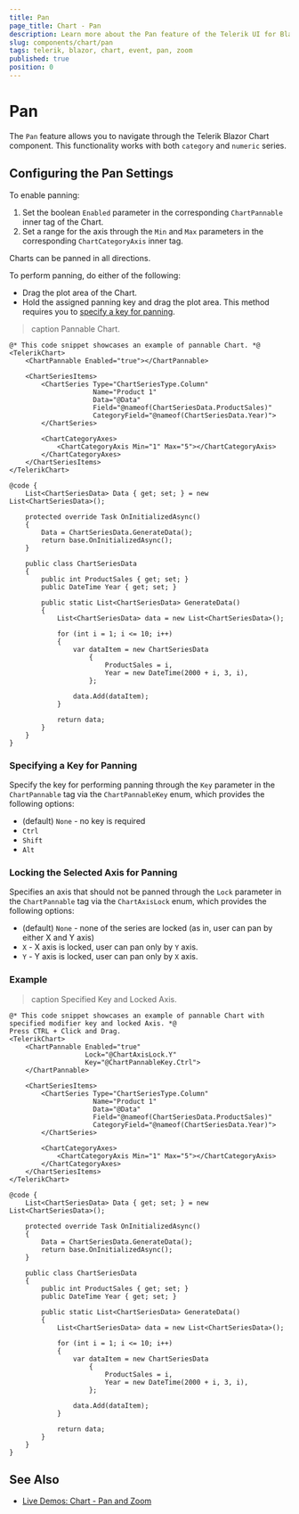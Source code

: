 ```yaml
---
title: Pan
page_title: Chart - Pan
description: Learn more about the Pan feature of the Telerik UI for Blazor Chart component and explore the available examples.
slug: components/chart/pan
tags: telerik, blazor, chart, event, pan, zoom
published: true
position: 0
---
```


# Pan

The `Pan` feature allows you to navigate through the Telerik Blazor Chart component. This functionality works with both `category` and `numeric` series.

## Configuring the Pan Settings

To enable panning: 

1. Set the boolean `Enabled` parameter in the corresponding `ChartPannable` inner tag of the Chart.
2. Set a range for the axis through the `Min` and `Max` parameters in the corresponding `ChartCategoryAxis` inner tag.

Charts can be panned in all directions. 

To perform panning, do either of the following: 

* Drag the plot area of the Chart.
* Hold the assigned panning key and drag the plot area. This method requires you to [specify a key for panning](#specifying-a-key-for-panning).

>caption Pannable Chart.

````CSHTML
@* This code snippet showcases an example of pannable Chart. *@
<TelerikChart>
    <ChartPannable Enabled="true"></ChartPannable>

    <ChartSeriesItems>
        <ChartSeries Type="ChartSeriesType.Column"
                     Name="Product 1"
                     Data="@Data"
                     Field="@nameof(ChartSeriesData.ProductSales)"
                     CategoryField="@nameof(ChartSeriesData.Year)">
        </ChartSeries>

        <ChartCategoryAxes>
            <ChartCategoryAxis Min="1" Max="5"></ChartCategoryAxis>
        </ChartCategoryAxes>
    </ChartSeriesItems>
</TelerikChart>

@code {
    List<ChartSeriesData> Data { get; set; } = new List<ChartSeriesData>();

    protected override Task OnInitializedAsync()
    {
        Data = ChartSeriesData.GenerateData();
        return base.OnInitializedAsync();
    }

    public class ChartSeriesData
    {
        public int ProductSales { get; set; }
        public DateTime Year { get; set; }

        public static List<ChartSeriesData> GenerateData()
        {
            List<ChartSeriesData> data = new List<ChartSeriesData>();

            for (int i = 1; i <= 10; i++)
            {
                var dataItem = new ChartSeriesData
                    {
                        ProductSales = i,
                        Year = new DateTime(2000 + i, 3, i),
                    };

                data.Add(dataItem);
            }

            return data;
        }
    }
}
````

### Specifying a Key for Panning

Specify the key for performing panning through the `Key` parameter in the `ChartPannable` tag via the `ChartPannableKey` enum, which provides the following options:
 * (default) `None` - no key is required
 * `Ctrl`
 * `Shift`
 * `Alt`

### Locking the Selected Axis for Panning

Specifies an axis that should not be panned through the `Lock` parameter in the `ChartPannable` tag via the `ChartAxisLock` enum, which provides the following options:
 * (default) `None` - none of the series are locked (as in, user can pan by either X and Y axis)
 * `X` - X axis is locked, user can pan only by `Y` axis.
 * `Y` - Y axis is locked, user can pan only by `X` axis.
 
### Example

>caption Specified Key and Locked Axis.

````CSHTML
@* This code snippet showcases an example of pannable Chart with specified modifier key and locked Axis. *@
Press CTRL + Click and Drag.
<TelerikChart>
    <ChartPannable Enabled="true"
                   Lock="@ChartAxisLock.Y"
                   Key="@ChartPannableKey.Ctrl">
    </ChartPannable>

    <ChartSeriesItems>
        <ChartSeries Type="ChartSeriesType.Column"
                     Name="Product 1"
                     Data="@Data"
                     Field="@nameof(ChartSeriesData.ProductSales)"
                     CategoryField="@nameof(ChartSeriesData.Year)">
        </ChartSeries>

        <ChartCategoryAxes>
            <ChartCategoryAxis Min="1" Max="5"></ChartCategoryAxis>
        </ChartCategoryAxes>
    </ChartSeriesItems>
</TelerikChart>

@code {
    List<ChartSeriesData> Data { get; set; } = new List<ChartSeriesData>();

    protected override Task OnInitializedAsync()
    {
        Data = ChartSeriesData.GenerateData();
        return base.OnInitializedAsync();
    }

    public class ChartSeriesData
    {
        public int ProductSales { get; set; }
        public DateTime Year { get; set; }

        public static List<ChartSeriesData> GenerateData()
        {
            List<ChartSeriesData> data = new List<ChartSeriesData>();

            for (int i = 1; i <= 10; i++)
            {
                var dataItem = new ChartSeriesData
                    {
                        ProductSales = i,
                        Year = new DateTime(2000 + i, 3, i),
                    };

                data.Add(dataItem);
            }

            return data;
        }
    }
}
````

## See Also

  * [Live Demos: Chart - Pan and Zoom](https://demos.telerik.com/blazor-ui/chart/pan-zoom)